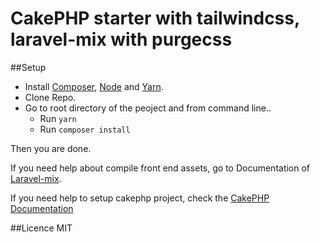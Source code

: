 # CakePHP starter with tailwindcss, laravel-mix with purgecss

##Setup
 - Install [Composer](), [Node](https://nodejs.org/en/) and [Yarn](https://yarnpkg.com/en/).
 - Clone Repo.
 - Go to root directory of the peoject and from command line..
   - Run `yarn` 
   - Run `composer install`
   
  Then you are done.
  
  If you need  help about compile front end assets, go to Documentation of [Laravel-mix](https://laravel.com/docs/5.6/mix).
  
  If you need help to setup cakephp project, check the [CakePHP Documentation](https://book.cakephp.org/2.0/en/installation.html)
  
  ##Licence
  MIT

